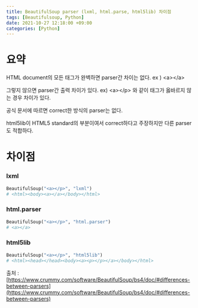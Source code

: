 ```yaml
---
title: BeautifulSoup parser (lxml, html.parse, html5lib) 차이점
tags: [Beautifulsoup, Python]
date: 2021-10-27 12:18:00 +09:00
categories: [Python]
---
```


# 요약

HTML document의 모든 태그가 완벽하면 parser간 차이는 없다. ex ) \<a>\</a>

그렇지 않으면 parser간 출력 차이가 있다. ex) \<a>\</p> 와 같이 태그가 옳바르지 않는 경우 차이가 있다.

공식 문서에 따르면 correct한 방식의 parser는 없다.

html5lib이 HTML5 standard의 부분이여서 correct하다고 주장하지만 다른 parser도 적합하다.

# 차이점

### lxml

```python
BeautifulSoup("<a></p>", "lxml")
# <html><body><a></a></body></html>
```

### html.parser

```python
BeautifulSoup("<a></p>", "html.parser")
# <a></a>
```

### html5lib

```python
BeautifulSoup("<a></p>", "html5lib")
# <html><head></head><body><a><p></p></a></body></html>
```

출처 : [https://www.crummy.com/software/BeautifulSoup/bs4/doc/#differences-between-parsers](https://www.crummy.com/software/BeautifulSoup/bs4/doc/#differences-between-parsers)
